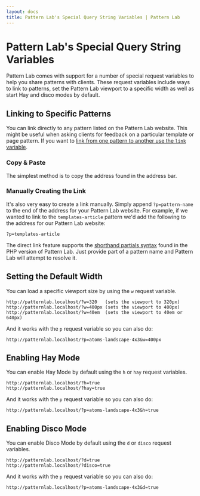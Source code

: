 ```yaml
---
layout: docs
title: Pattern Lab's Special Query String Variables | Pattern Lab
---
```


# Pattern Lab's Special Query String Variables

Pattern Lab comes with support for a number of special request variables to help you share patterns with clients. These request variables include ways to link to patterns, set the Pattern Lab viewport to a specific width as well as start Hay and disco modes by default.

## Linking to Specific Patterns

You can link directly to any pattern listed on the Pattern Lab website. This might be useful when asking clients for feedback on a particular template or page pattern. If you want to [link from one pattern to another use the `link` variable](/docs/data-link-variable.html).

### Copy & Paste

The simplest method is to copy the address found in the address bar.

### Manually Creating the Link

It's also very easy to create a link manually. Simply append `?p=pattern-name` to the end of the address for your Pattern Lab website. For example, if we wanted to link to the `templates-article` pattern we'd add the following to the address for our Pattern Lab website:

    ?p=templates-article

The direct link feature supports the [shorthand partials syntax](/docs/pattern-including.html) found in the PHP version of Pattern Lab. Just provide part of a pattern name and Pattern Lab will attempt to resolve it. 

## Setting the Default Width

You can load a specific viewport size by using the `w` request variable.

    http://patternlab.localhost/?w=320   (sets the viewport to 320px)
    http://patternlab.localhost/?w=400px (sets the viewport to 400px)
    http://patternlab.localhost/?w=40em  (sets the viewport to 40em or 640px)

And it works with the `p` request variable so you can also do:

    http://patternlab.localhost/?p=atoms-landscape-4x3&w=400px

## Enabling Hay Mode

You can enable Hay Mode by default using the `h` or `hay` request variables.

    http://patternlab.localhost/?h=true
    http://patternlab.localhost/?hay=true

And it works with the `p` request variable so you can also do:

    http://patternlab.localhost/?p=atoms-landscape-4x3&h=true

## Enabling Disco Mode

You can enable Disco Mode by default using the `d` or `disco` request variables.

    http://patternlab.localhost/?d=true
    http://patternlab.localhost/?disco=true

And it works with the `p` request variable so you can also do:

    http://patternlab.localhost/?p=atoms-landscape-4x3&d=true